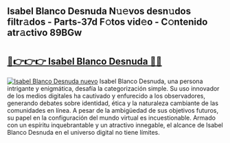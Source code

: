 ## Isabel Blanco Desnuda N𝚞𝚎vos desn𝚞dos filtr𝚊dos - Parts-37d F𝚘tos vid𝚎o - C𝚘ntenido atr𝚊ctivo 89BGw

# <h2><a href="http://mb7jqe.tromn.icu/?c=Isabel+Blanco+Desnuda">🔗👉👉👉 Isabel Blanco Desnuda 🔗🔗</a></h2>

[![Isabel Blanco Desnuda nuevo](https://i.imgur.com/pEAQMta.gif)](http://mb7jqe.tromn.icu/?c=Isabel+Blanco+Desnuda)
Isabel Blanco Desnuda, una persona intrigante y enigmática, desafía la categorización simple. Su uso innovador de los medios digitales ha cautivado y enfurecido a los observadores, generando debates sobre identidad, ética y la naturaleza cambiante de las comunidades en línea. A pesar de la ambigüedad de sus objetivos futuros, su papel en la configuración del mundo virtual es incuestionable. Armado con un espíritu inquebrantable y un atractivo innegable, el alcance de Isabel Blanco Desnuda en el universo digital no tiene límites.
